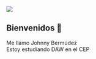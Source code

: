 ![](https://efa-centro.org/wp-content/uploads/2018/06/daw.png)
## Bienvenidos 👋
Me llamo Johnny Bermúdez  
Estoy estudiando DAW en el CEP

<!--
**johnnydaw2a/johnnydaw2a** is a ✨ _special_ ✨ repository because its `README.md` (this file) appears on your GitHub profile.

Here are some ideas to get you started:

- 🔭 I’m currently working on ...
- 🌱 I’m currently learning ...
- 👯 I’m looking to collaborate on ...
- 🤔 I’m looking for help with ...
- 💬 Ask me about ...
- 📫 How to reach me: ...
- 😄 Pronouns: ...
- ⚡ Fun fact: ...
-->
